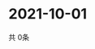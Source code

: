 # 2021-10-01
  共 0条

  <!-- BEGIN -->
  <!-- 最后更新时间Fri Oct 01 2021 13:12:34 GMT+0000 (Coordinated Universal Time) -->
  
  <!-- END -->
  
  